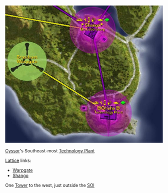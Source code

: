 ![](../images/Orisha_Map.jpg "Orisha_Map.jpg")

[Cyssor](../locations/Cyssor.md)'s Southeast-most [Technology
Plant](../locations/Technology_Plant.md)

[Lattice](../terminology/Lattice.md) links:

- [Warpgate](../locations/Warpgate.md)
- [Shango](Shango.md)

One [Tower](../locations/Towers.md) to the west, just outside the
[SOI](../locations/Sphere_of_Influence.md)

<!--[Category:Facilities](Category:Facilities.md)-->
